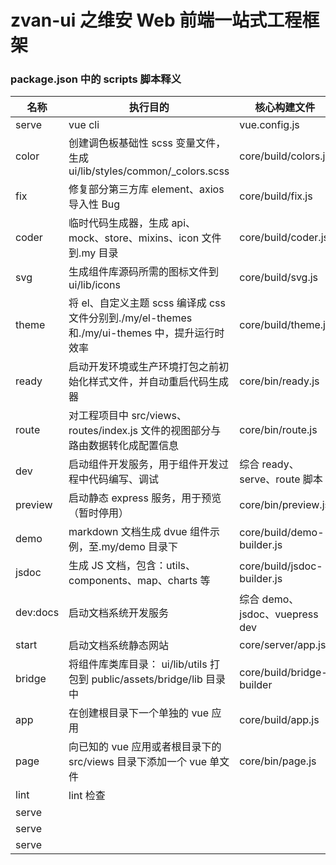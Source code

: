 # zvan-ui 之维安 Web 前端一站式工程框架

### package.json 中的 scripts 脚本释义

| 名称     | 执行目的                                                                                       | 核心构建文件                   |
| -------- | ---------------------------------------------------------------------------------------------- | ------------------------------ |
| serve    | vue cli                                                                                        | vue.config.js                  |
| color    | 创建调色板基础性 scss 变量文件，生成 ui/lib/styles/common/\_colors.scss                        | core/build/colors.js           |
| fix      | 修复部分第三方库 element、axios 导入性 Bug                                                     | core/build/fix.js              |
| coder    | 临时代码生成器，生成 api、mock、store、mixins、icon 文件到.my 目录                             | core/build/coder.js            |
| svg      | 生成组件库源码所需的图标文件到 ui/lib/icons                                                    | core/build/svg.js              |
| theme    | 将 el、自定义主题 scss 编译成 css 文件分别到./my/el-themes 和./my/ui-themes 中，提升运行时效率 | core/build/theme.js            |
| ready    | 启动开发环境或生产环境打包之前初始化样式文件，并自动重启代码生成器                             | core/bin/ready.js              |
| route    | 对工程项目中 src/views、routes/index.js 文件的视图部分与路由数据转化成配置信息                 | core/bin/route.js              |
| dev      | 启动组件开发服务，用于组件开发过程中代码编写、调试                                             | 综合 ready、serve、route 脚本  |
| preview  | 启动静态 express 服务，用于预览（暂时停用）                                                    | core/bin/preview.js            |
| demo     | markdown 文档生成 dvue 组件示例，至.my/demo 目录下                                             | core/build/demo-builder.js     |
| jsdoc    | 生成 JS 文档，包含：utils、components、map、charts 等                                          | core/build/jsdoc-builder.js    |
| dev:docs | 启动文档系统开发服务                                                                           | 综合 demo、jsdoc、vuepress dev |
| start    | 启动文档系统静态网站                                                                           | core/server/app.js             |
| bridge   | 将组件库类库目录： ui/lib/utils 打包到 public/assets/bridge/lib 目录中                         | core/build/bridge-builder      |
| app      | 在创建根目录下一个单独的 vue 应用                                                              | core/build/app.js              |
| page     | 向已知的 vue 应用或者根目录下的 src/views 目录下添加一个 vue 单文件                            | core/bin/page.js               |
| lint     | lint 检查                                                                                      |                                |
| serve    |                                                                                                |                                |
| serve    |                                                                                                |                                |
| serve    |                                                                                                |                                |
